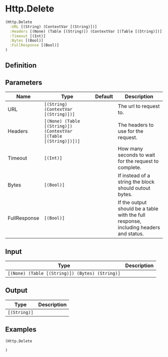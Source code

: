 # Http.Delete

```clojure
(Http.Delete
  :URL [(String) (ContextVar [(String)])]
  :Headers [(None) (Table [(String)]) (ContextVar [(Table [(String)])])]
  :Timeout [(Int)]
  :Bytes [(Bool)]
  :FullResponse [(Bool)]
)
```

## Definition


## Parameters
| Name | Type | Default | Description |
|------|------|---------|-------------|
| URL | `[(String) (ContextVar [(String)])]` |  | The url to request to. |
| Headers | `[(None) (Table [(String)]) (ContextVar [(Table [(String)])])]` |  | The headers to use for the request. |
| Timeout | `[(Int)]` |  | How many seconds to wait for the request to complete. |
| Bytes | `[(Bool)]` |  | If instead of a string the block should outout bytes. |
| FullResponse | `[(Bool)]` |  | If the output should be a table with the full response, including headers and status. |


## Input
| Type | Description |
|------|-------------|
| `[(None) (Table [(String)]) (Bytes) (String)]` |  |


## Output
| Type | Description |
|------|-------------|
| `[(String)]` |  |


## Examples

```clojure
(Http.Delete

)
```

